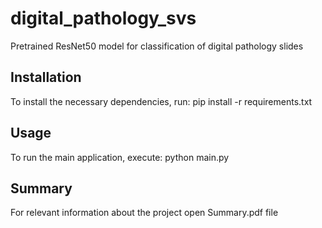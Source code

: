 # digital_pathology_svs
Pretrained ResNet50 model for classification of digital pathology slides

## Installation
To install the necessary dependencies, run:
pip install -r requirements.txt

## Usage
To run the main application, execute:
python main.py

## Summary
For relevant information about the project open Summary.pdf file
